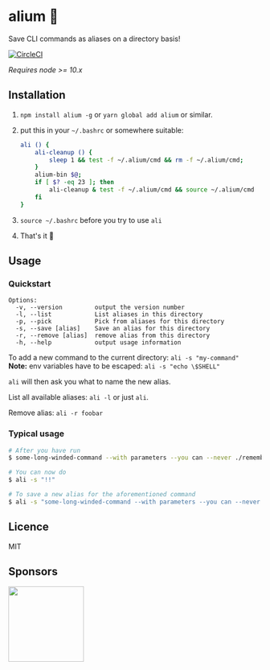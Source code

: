 # alium 🍝

Save CLI commands as aliases on a directory basis!

[![CircleCI](https://circleci.com/gh/peerigon/alium/tree/master.svg?style=shield)](https://circleci.com/gh/peerigon/alium/tree/master)

*Requires node >= 10.x*

## Installation

1. `npm install alium -g` or `yarn global add alium` or similar.

2. put this in your `~/.bashrc` or somewhere suitable:

    ```sh
    ali () {
        ali-cleanup () {
            sleep 1 && test -f ~/.alium/cmd && rm -f ~/.alium/cmd;
        }
        alium-bin $@;
        if [ $? -eq 23 ]; then
            ali-cleanup & test -f ~/.alium/cmd && source ~/.alium/cmd
        fi
    }
    ```

3. `source ~/.bashrc` before you try to use `ali`
4. That's it 🎉

## Usage

### Quickstart

```
Options:
  -v, --version         output the version number
  -l, --list            List aliases in this directory
  -p, --pick            Pick from aliases for this directory
  -s, --save [alias]    Save an alias for this directory
  -r, --remove [alias]  remove alias from this directory
  -h, --help            output usage information
```

To add a new command to the current directory: `ali -s "my-command"`  
**Note:** env variables have to be escaped: `ali -s "echo \$SHELL"`

`ali` will then ask you what to name the new alias.

List all available aliases: `ali -l` or just `ali`.

Remove alias: `ali -r foobar`

### Typical usage

```sh
# After you have run
$ some-long-winded-command --with parameters --you can --never ./remember

# You can now do
$ ali -s "!!"

# To save a new alias for the aforementioned command
$ ali -s "some-long-winded-command --with parameters --you can --never ./remember"
```

## Licence

MIT

<!--PWE::{"clockodoProjectId":"2445310"}-->

## Sponsors

[<img src="https://assets.peerigon.com/peerigon/logo/peerigon-logo-flat-spinat.png" width="150" />](https://peerigon.com)


